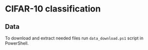 # CIFAR-10 classification

## Data
To download and extract needed files run `data_download.ps1` script in PowerShell.
